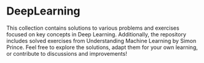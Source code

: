 # DeepLearning
This collection contains solutions to various problems and exercises focused on key concepts in Deep Learning. Additionally, the repository includes solved exercises from Understanding Machine Learning by Simon Prince. 
Feel free to explore the solutions, adapt them for your own learning, or contribute to discussions and improvements!

